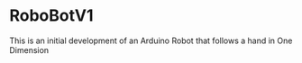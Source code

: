 # RoboBotV1
This is an initial development of an Arduino Robot that follows a hand in One Dimension
